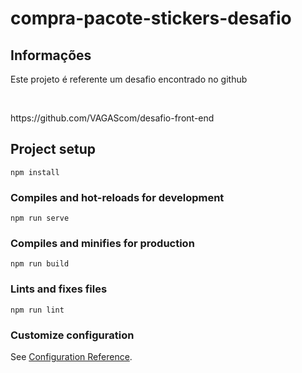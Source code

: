 # compra-pacote-stickers-desafio

## Informações
<p>Este projeto é referente um desafio encontrado no github</p><br>
<p>https://github.com/VAGAScom/desafio-front-end</p>

## Project setup
```
npm install
```

### Compiles and hot-reloads for development
```
npm run serve
```

### Compiles and minifies for production
```
npm run build
```

### Lints and fixes files
```
npm run lint
```

### Customize configuration
See [Configuration Reference](https://cli.vuejs.org/config/).

